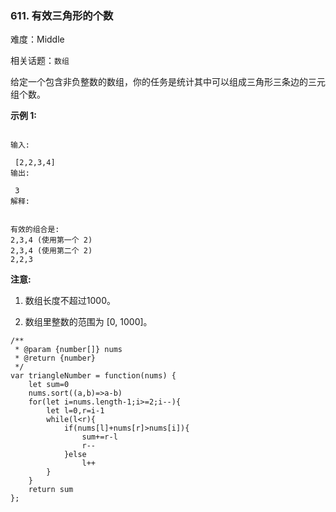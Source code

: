 ### 611. 有效三角形的个数

难度：Middle

相关话题：`数组`

给定一个包含非负整数的数组，你的任务是统计其中可以组成三角形三条边的三元组个数。



**示例 1:** 



```

输入:

 [2,2,3,4]
输出:

 3
解释:


有效的组合是: 
2,3,4 (使用第一个 2)
2,3,4 (使用第二个 2)
2,2,3
```


**注意:** 




1. 数组长度不超过1000。

2. 数组里整数的范围为 [0, 1000]。




```
/**
 * @param {number[]} nums
 * @return {number}
 */
var triangleNumber = function(nums) {
    let sum=0
    nums.sort((a,b)=>a-b)
    for(let i=nums.length-1;i>=2;i--){
        let l=0,r=i-1
        while(l<r){
            if(nums[l]+nums[r]>nums[i]){
                sum+=r-l
                r--
            }else
                l++
        }
    }
    return sum
};
```

